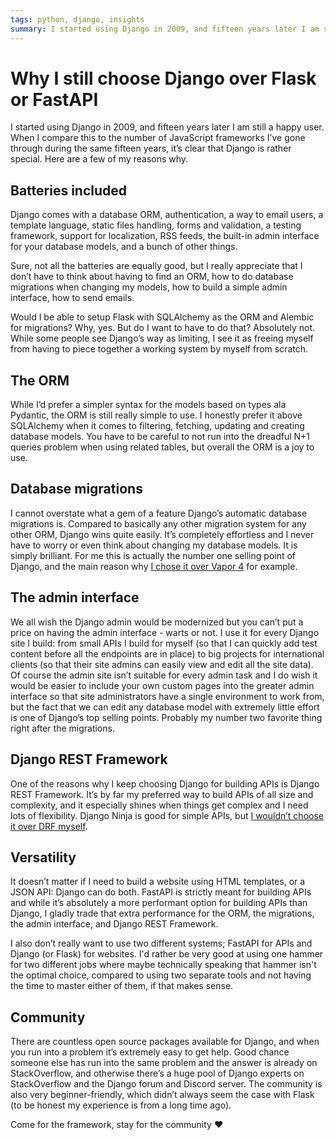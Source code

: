 ```yaml
---
tags: python, django, insights
summary: I started using Django in 2009, and fifteen years later I am still a happy user. When I compare this to the number of JavaScript frameworks I’ve gone through during the same fifteen years, it’s clear that Django is rather special.
---
```


# Why I still choose Django over Flask or FastAPI

I started using Django in 2009, and fifteen years later I am still a happy user. When I compare this to the number of JavaScript frameworks I’ve gone through during the same fifteen years, it’s clear that Django is rather special. Here are a few of my reasons why.

## Batteries included
Django comes with a database ORM, authentication, a way to email users, a template language, static files handling, forms and validation, a testing framework, support for localization, RSS feeds, the built-in admin interface for your database models, and a bunch of other things.

Sure, not all the batteries are equally good, but I really appreciate that I don’t have to think about having to find an ORM, how to do database migrations when changing my models, how to build a simple admin interface, how to send emails.

Would I be able to setup Flask with SQLAlchemy as the ORM and Alembic for migrations? Why, yes. But do I want to have to do that? Absolutely not. While some people see Django’s way as limiting, I see it as freeing myself from having to piece together a working system by myself from scratch.

## The ORM
While I’d prefer a simpler syntax for the models based on types ala Pydantic, the ORM is still really simple to use. I honestly prefer it above SQLAlchemy when it comes to filtering, fetching, updating and creating database models. You have to be careful to not run into the dreadful N+1 queries problem when using related tables, but overall the ORM is a joy to use.

## Database migrations
I cannot overstate what a gem of a feature Django’s automatic database migrations is. Compared to basically any other migration system for any other ORM, Django wins quite easily. It’s completely effortless and I never have to worry or even think about changing my database models. It is simply brilliant. For me this is actually the number one selling point of Django, and the main reason why [I chose it over Vapor 4](/articles/2021/vapor4-vs-drf/) for example.

## The admin interface
We all wish the Django admin would be modernized but you can’t put a price on having the admin interface - warts or not. I use it for every Django site I build: from small APIs I build for myself (so that I can quickly add test content before all the endpoints are in place) to big projects for international clients (so that their site admins can easily view and edit all the site data). Of course the admin site isn’t suitable for every admin task and I do wish it would be easier to include your own custom pages into the greater admin interface so that site administrators have a single environment to work from, but the fact that we can edit any database model with extremely little effort is one of Django’s top selling points. Probably my number two favorite thing right after the migrations.

## Django REST Framework
One of the reasons why I keep choosing Django for building APIs is Django REST Framework. It’s by far my preferred way to build APIs of all size and complexity, and it especially shines when things get complex and I need lots of flexibility. Django Ninja is good for simple APIs, but [I wouldn’t choose it over DRF myself](/articles/2024/drf-vs-ninja/).

## Versatility
It doesn’t matter if I need to build a website using HTML templates, or a JSON API: Django can do both. FastAPI is strictly meant for building APIs and while it’s absolutely a more performant option for building APIs than Django, I gladly trade that extra performance for the ORM, the migrations, the admin interface, and Django REST Framework.

I also don’t really want to use two different systems; FastAPI for APIs and Django (or Flask) for websites. I'd rather be very good at using one hammer for two different jobs where maybe technically speaking that hammer isn't the optimal choice, compared to using two separate tools and not having the time to master either of them, if that makes sense.

## Community
There are countless open source packages available for Django, and when you run into a problem it’s extremely easy to get help. Good chance someone else has run into the same problem and the answer is already on StackOverflow, and otherwise there’s a huge pool of Django experts on StackOverflow and the Django forum and Discord server. The community is also very beginner-friendly, which didn’t always seem the case with Flask (to be honest my experience is from a long time ago).

Come for the framework, stay for the community ❤️